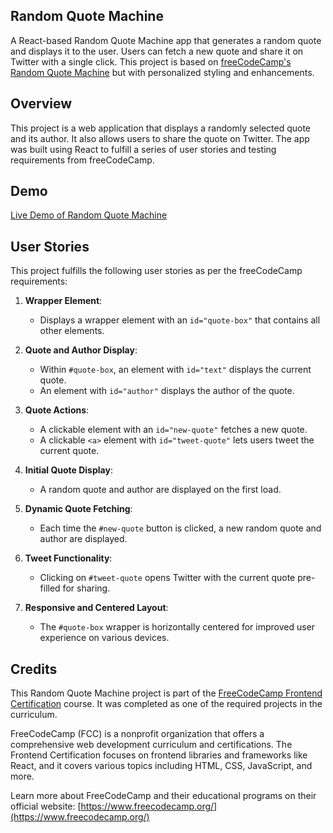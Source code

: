 ## Random Quote Machine

A React-based Random Quote Machine app that generates a random quote and displays it to the user. Users can fetch a new quote and share it on Twitter with a single click. This project is based on [freeCodeCamp's Random Quote Machine](https://random-quote-machine.freecodecamp.rocks/) but with personalized styling and enhancements.

## Overview

This project is a web application that displays a randomly selected quote and its author. It also allows users to share the quote on Twitter. The app was built using React to fulfill a series of user stories and testing requirements from freeCodeCamp.


## Demo

[Live Demo of Random Quote Machine](https://shishwami.github.io/RandomQuotesMachine/)

## User Stories

This project fulfills the following user stories as per the freeCodeCamp requirements:

1. **Wrapper Element**:
   - Displays a wrapper element with an `id="quote-box"` that contains all other elements.

2. **Quote and Author Display**:
   - Within `#quote-box`, an element with `id="text"` displays the current quote.
   - An element with `id="author"` displays the author of the quote.

3. **Quote Actions**:
   - A clickable element with an `id="new-quote"` fetches a new quote.
   - A clickable `<a>` element with `id="tweet-quote"` lets users tweet the current quote.

4. **Initial Quote Display**:
   - A random quote and author are displayed on the first load.

5. **Dynamic Quote Fetching**:
   - Each time the `#new-quote` button is clicked, a new random quote and author are displayed.

6. **Tweet Functionality**:
   - Clicking on `#tweet-quote` opens Twitter with the current quote pre-filled for sharing.

7. **Responsive and Centered Layout**:
   - The `#quote-box` wrapper is horizontally centered for improved user experience on various devices.


## Credits
This Random Quote Machine project is part of the [FreeCodeCamp Frontend Certification](https://www.freecodecamp.org/learn/front-end-libraries/) course. It was completed as one of the required projects in the curriculum.

FreeCodeCamp (FCC) is a nonprofit organization that offers a comprehensive web development curriculum and certifications. The Frontend Certification focuses on frontend libraries and frameworks like React, and it covers various topics including HTML, CSS, JavaScript, and more.

Learn more about FreeCodeCamp and their educational programs on their official website: [https://www.freecodecamp.org/](https://www.freecodecamp.org/)